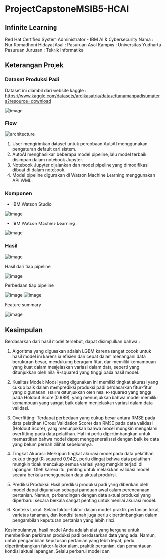 # ProjectCapstoneMSIB5-HCAI
## Infinite Learning
Red Hat Certified System Administrator - IBM AI & Cybersecurity
Nama : Nur Romadhoni Hidayat
Asal : Pasuruan
Asal Kampus : Universitas Yudharta Pasuruan
Jurusan : Teknik Informatika

## Keterangan Projek
### Dataset Produksi Padi
Dataset ini diambil dari website kaggle : https://www.kaggle.com/datasets/ardikasatria/datasettanamanpadisumatera?resource=download 

![image](https://github.com/TryAgain15/ProjectCapstoneMSIB5/assets/118412595/aa31ba50-32ef-4ed0-8fbe-7569990d4e63)

### Flow
![architecture](https://github.com/TryAgain15/ProjectCapstoneMSIB5/assets/118412595/7b5425a2-2baa-4b40-b5fa-35fe71b538c8)
1. User mengirimkan dataset untuk percobaan AutoAI menggunakan pengaturan default dari sistem.
2. AutoAI menghasilkan beberapa model pipeline, lalu model terbaik disimpan dalam notebook Jupyter.
3. Notebook Jupyter dijalankan dan model pipeline yang dimodifikasi dibuat di dalam notebook.
4. Model pipeline digunakan di Watson Machine Learning menggunakan API WML.

### Komponen
* IBM Watson Studio

![image](https://github.com/TryAgain15/ProjectCapstoneMSIB5/assets/118412595/4da08a80-cacb-4b3c-a6fa-eb0407b152e0)

* IBM Watson Machine Learning

![image](https://github.com/TryAgain15/ProjectCapstoneMSIB5/assets/118412595/15f13b41-fd25-4e16-a157-62187e3d826c)

### Hasil
![image](https://github.com/TryAgain15/ProjectCapstoneMSIB5/assets/118412595/89a8b848-5e5f-4bd3-b8b4-9b6af8e1c368)

Hasil dari tiap pipeline

![image](https://github.com/TryAgain15/ProjectCapstoneMSIB5/assets/118412595/1c36a8d8-af26-4a60-83fc-7f1a8c5ccc6b)

Perbedaan tiap pipeline

![image](https://github.com/TryAgain15/ProjectCapstoneMSIB5/assets/118412595/46e4531e-9d42-4d8e-9672-ef2ae7b3dfe0)
![image](https://github.com/TryAgain15/ProjectCapstoneMSIB5/assets/118412595/55d87add-2f51-4e30-a9af-ab921cdfc8e5)

Feature summary

![image](https://github.com/TryAgain15/ProjectCapstoneMSIB5/assets/118412595/5097cf6e-e253-4d7e-af90-df6afc92dcdc)

## Kesimpulan
Berdasarkan dari hasil model tersebut, dapat disimpulkan bahwa : 
1. Algoritma yang digunakan adalah LGBM karena sangat cocok untuk hasil model ini karena ia efisien dan cepat dalam menangani data berukuran besar, mendukung beragam fitur, dan memiliki kemampuan yang kuat dalam menjelaskan variasi dalam data, seperti yang ditunjukkan oleh nilai R-squared yang tinggi pada hasil model.

2. Kualitas Model: Model yang digunakan ini memiliki tingkat akurasi yang cukup baik dalam memprediksi produksi padi berdasarkan fitur-fitur yang digunakan. Hal ini ditunjukkan oleh nilai R-squared yang tinggi pada Holdout Score (0.989), yang menunjukkan bahwa model memiliki kemampuan yang sangat baik dalam menjelaskan variasi dalam data validasi.

3. Overfitting: Terdapat perbedaan yang cukup besar antara RMSE pada data pelatihan (Cross Validation Score) dan RMSE pada data validasi (Holdout Score), yang menunjukkan bahwa model mungkin mengalami overfitting pada data pelatihan. Hal ini perlu dipertimbangkan untuk memastikan bahwa model dapat menggeneralisasi dengan baik ke data yang belum pernah dilihat sebelumnya.

4. Tingkat Akurasi: Meskipun tingkat akurasi model pada data pelatihan cukup tinggi (R-squared 0.942), perlu diingat bahwa data pelatihan mungkin tidak mencakup semua variasi yang mungkin terjadi di lapangan. Oleh karena itu, penting untuk melakukan validasi model secara berkala menggunakan data aktual produksi.

5. Prediksi Produksi: Hasil prediksi produksi padi yang diberikan oleh model dapat digunakan sebagai panduan awal dalam perencanaan pertanian. Namun, perbandingan dengan data aktual produksi yang diperbarui secara berkala sangat penting untuk menilai akurasi model.

6. Konteks Lokal: Selain faktor-faktor dalam model, praktik pertanian lokal, varietas tanaman, dan kondisi tanah juga perlu dipertimbangkan dalam pengambilan keputusan pertanian yang lebih rinci.

Kesimpulannya, hasil model Anda adalah alat yang berguna untuk memberikan perkiraan produksi padi berdasarkan data yang ada. Namun, untuk pengambilan keputusan pertanian yang lebih tepat, perlu dipertimbangkan faktor-faktor alam, praktik pertanian, dan pemantauan kondisi aktual lapangan. Selalu perbarui model dan
